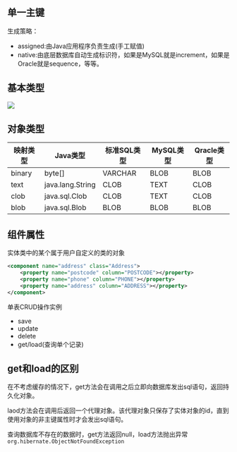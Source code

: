 
单一主键
-------------
生成策略：
* assigned:由Java应用程序负责生成(手工赋值)
* native:由底层数据库自动生成标识符，如果是MySQL就是increment，如果是Oracle就是sequence，等等。

基本类型
------------
![](http://o90jubpdi.bkt.clouddn.com/hibernate%E6%95%B0%E6%8D%AE%E7%B1%BB%E5%9E%8B.png)

对象类型
------------
| 映射类型   | Java类型           | 标准SQL类型 | MySQL类型 | Qracle类型 |
| ------ | ---------------- | ------- | ------- | -------- |
| binary | byte[]           | VARCHAR | BLOB    | BLOB     |
| text   | java.lang.String | CLOB    | TEXT    | CLOB     |
| clob   | java.sql.Clob    | CLOB    | TEXT    | CLOB     |
| blob   | java.sql.Blob    | BLOB    | BLOB    | BLOB     |

组件属性
-----------
实体类中的某个属于用户自定义的类的对象
```xml
<component name="address" class="Address">
	<property name="postcode" column="POSTCODE"></property>
	<property name="phone" column="PHONE"></property>
	<property name="address" column="ADDRESS"></property>
</component>
```
单表CRUD操作实例
* save
* update
* delete
* get/load(查询单个记录)

get和load的区别
----------
在不考虑缓存的情况下，get方法会在调用之后立即向数据库发出sql语句，返回持久化对象。

laod方法会在调用后返回一个代理对象。该代理对象只保存了实体对象的id，直到使用对象的非主键属性时才会发出sql语句。

查询数据库不存在的数据时，get方法返回null，load方法抛出异常`org.hibernate.ObjectNotFoundException`



